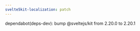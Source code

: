 ```yaml
---
svelte5kit-localization: patch
---
```


dependabot(deps-dev): bump @sveltejs/kit from 2.20.0 to 2.20.1

